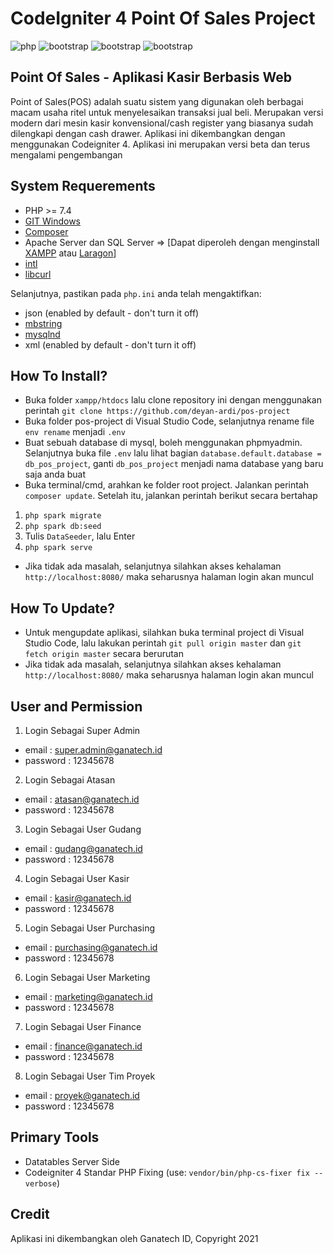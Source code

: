 # CodeIgniter 4 Point Of Sales Project

<img alt="php" src="https://img.shields.io/badge/PHP-777BB4?style=for-the-badge&logo=php&logoColor=white"> <img alt="bootstrap" src="https://img.shields.io/badge/Bootstrap-563D7C?style=for-the-badge&logo=bootstrap&logoColor=white"> <img alt="bootstrap" src="https://img.shields.io/badge/jQuery-0769AD?style=for-the-badge&logo=jquery&logoColor=white"> <img alt="bootstrap" src="https://img.shields.io/badge/Codeigniter-EF4223?style=for-the-badge&logo=codeigniter&logoColor=white">

## Point Of Sales - Aplikasi Kasir Berbasis Web

Point of Sales(POS) adalah suatu sistem yang digunakan oleh berbagai macam usaha ritel untuk menyelesaikan transaksi jual beli. Merupakan versi modern dari mesin kasir konvensional/cash register yang biasanya sudah dilengkapi dengan cash drawer. Aplikasi ini dikembangkan dengan menggunakan Codeigniter 4. Aplikasi ini merupakan versi beta dan terus mengalami pengembangan

## System Requerements

- PHP >= 7.4
- [GIT Windows](https://git-scm.com/download/win)
- [Composer](https://getcomposer.org/download/)
- Apache Server dan SQL Server => [Dapat diperoleh dengan menginstall [XAMPP](https://www.apachefriends.org/download.html) atau [Laragon](https://laragon.org/download/index.html)]
- [intl](http://php.net/manual/en/intl.requirements.php)
- [libcurl](http://php.net/manual/en/curl.requirements.php)

Selanjutnya, pastikan pada `php.ini` anda telah mengaktifkan:

- json (enabled by default - don't turn it off)
- [mbstring](http://php.net/manual/en/mbstring.installation.php)
- [mysqlnd](http://php.net/manual/en/mysqlnd.install.php)
- xml (enabled by default - don't turn it off)

## How To Install?

- Buka folder `xampp/htdocs` lalu clone repository ini dengan menggunakan perintah `git clone https://github.com/deyan-ardi/pos-project`
- Buka folder pos-project di Visual Studio Code, selanjutnya rename file `env rename` menjadi `.env`
- Buat sebuah database di mysql, boleh menggunakan phpmyadmin. Selanjutnya buka file `.env` lalu lihat bagian `database.default.database = db_pos_project`, ganti `db_pos_project` menjadi nama database yang baru saja anda buat
- Buka terminal/cmd, arahkan ke folder root project. Jalankan perintah `composer update`. Setelah itu, jalankan perintah berikut secara bertahap

1. `php spark migrate`
2. `php spark db:seed`
3. Tulis `DataSeeder`, lalu Enter
4. `php spark serve`

- Jika tidak ada masalah, selanjutnya silahkan akses kehalaman `http://localhost:8080/` maka seharusnya halaman login akan muncul

## How To Update?

- Untuk mengupdate aplikasi, silahkan buka terminal project di Visual Studio Code, lalu lakukan perintah `git pull origin master` dan `git fetch origin master` secara berurutan
- Jika tidak ada masalah, selanjutnya silahkan akses kehalaman `http://localhost:8080/` maka seharusnya halaman login akan muncul

## User and Permission

1. Login Sebagai Super Admin

- email : super.admin@ganatech.id
- password : 12345678

2. Login Sebagai Atasan

- email : atasan@ganatech.id
- password : 12345678

3. Login Sebagai User Gudang

- email : gudang@ganatech.id
- password : 12345678

4. Login Sebagai User Kasir

- email : kasir@ganatech.id
- password : 12345678

5. Login Sebagai User Purchasing

- email : purchasing@ganatech.id
- password : 12345678

6. Login Sebagai User Marketing

- email : marketing@ganatech.id
- password : 12345678

7. Login Sebagai User Finance

- email : finance@ganatech.id
- password : 12345678

8. Login Sebagai User Tim Proyek

- email : proyek@ganatech.id
- password : 12345678

## Primary Tools

- Datatables Server Side
- Codeigniter 4 Standar PHP Fixing (use: `vendor/bin/php-cs-fixer fix --verbose`)

## Credit

Aplikasi ini dikembangkan oleh Ganatech ID, Copyright 2021
